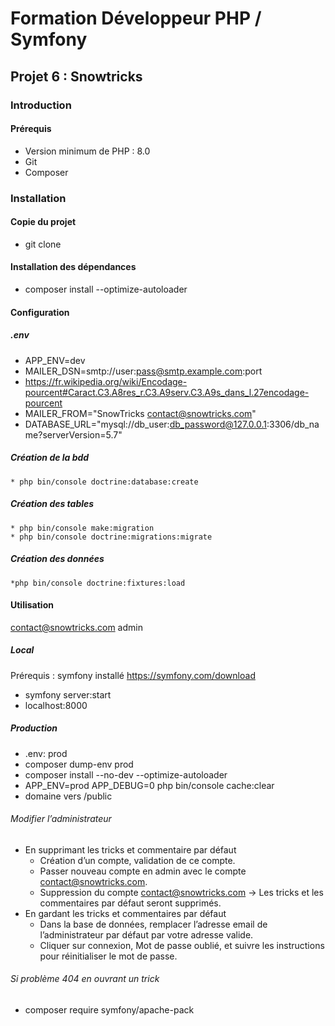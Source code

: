 # Formation Développeur PHP / Symfony

## Projet 6 : Snowtricks
### Introduction
#### Prérequis
*   Version minimum de PHP : 8.0
*   Git
*   Composer
### Installation
#### Copie du projet
*   git clone
#### Installation des dépendances
*   composer install --optimize-autoloader
#### Configuration
##### .env
*   APP_ENV=dev
*   MAILER_DSN=smtp://user:pass@smtp.example.com:port
  *   https://fr.wikipedia.org/wiki/Encodage-pourcent#Caract.C3.A8res_r.C3.A9serv.C3.A9s_dans_l.27encodage-pourcent
*   MAILER_FROM="SnowTricks <contact@snowtricks.com>"
*   DATABASE_URL="mysql://db_user:db_password@127.0.0.1:3306/db_name?serverVersion=5.7"
##### Création de la bdd
    * php bin/console doctrine:database:create
##### Création des tables
    * php bin/console make:migration
    * php bin/console doctrine:migrations:migrate
##### Création des données
    *php bin/console doctrine:fixtures:load
#### Utilisation
contact@snowtricks.com
admin
##### Local
Prérequis : symfony installé
https://symfony.com/download
*   symfony server:start
*   localhost:8000
##### Production
*   .env: prod
*   composer dump-env prod
*   composer install --no-dev --optimize-autoloader
*   APP_ENV=prod APP_DEBUG=0 php bin/console cache:clear
*   domaine vers /public
###### Modifier l’administrateur
*   En supprimant les tricks et commentaire par défaut
    *   Création d’un compte, validation de ce compte.
    *   Passer nouveau compte en admin avec le compte contact@snowtricks.com.
    *   Suppression du compte contact@snowtricks.com -> Les tricks et les commentaires par défaut seront supprimés.
*   En gardant les tricks et commentaires par défaut
    *   Dans la base de données, remplacer l’adresse email de l’administrateur par défaut par votre adresse valide.
    *   Cliquer sur connexion, Mot de passe oublié, et suivre les instructions pour réinitialiser le mot de passe.
###### Si problème 404 en ouvrant un trick
*   composer require symfony/apache-pack